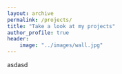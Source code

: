 ```yaml
---
layout:	archive
permalink: /projects/
title: "Take a look at my projects"
author_profile: true
header:
	image: "../images/wall.jpg"
---
```


asdasd